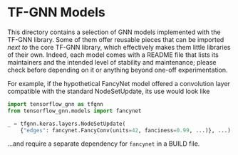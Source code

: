 # TF-GNN Models

This directory contains a selection of GNN models implemented with the
TF-GNN library. Some of them offer reusable pieces that can be imported
_next to_ the core TF-GNN library, which effectively makes them little
libraries of their own. Indeed, each model comes with a README file that
lists its maintainers and the intended level of stability and maintenance;
please check before depending on it or anything beyond one-off experimentation.

For example, if the hypothetical FancyNet model offered a convolution
layer compatible with the standard NodeSetUpdate, its use would look like

```python
import tensorflow_gnn as tfgnn
from tensorflow_gnn.models import fancynet

_ = tfgnn.keras.layers.NodeSetUpdate(
    {"edges": fancynet.FancyConv(units=42, fanciness=0.99, ...)}, ...)
```

...and require a separate dependency for `fancynet` in a BUILD file.

